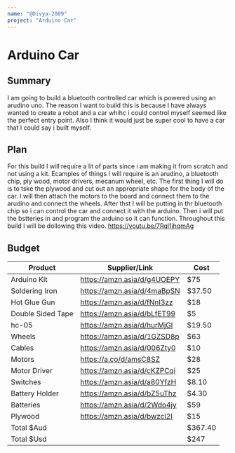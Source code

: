 ```yaml
---
name: "@Divya-2009"
project: "Arduino Car"
---
```


# Arduino Car

## Summary
I am going to build a bluetooth controlled car which is powered using an arudino uno. The reason I want to build this is because I have always wanted to create a robot and a car whihc i could control myself seemed like the perfect entry point. Also I think it would just be super cool to have a car that I could say i built myself.

## Plan

For this build I will require a lit of parts since i am making it from scratch and not using a kit. Ecamples of things I will require is an arudino, a bluetooth chip, ply wood, motor drivers, mecanum wheel, etc. The first thing I will do is to tske the plywood and cut out an appropriate shape for the body of the car. I will then attach the motors to the board and connect them to the arudino and connect the wheels. After thst I will be putting in thr bluetooth chip so i can control the car and connect it with the arduino. Then i will put the bstteries in and program the arduino so it can function. Throughout this build I will be dollowing this video.
https://youtu.be/7Rql1jhqmAg

## Budget
| Product         | Supplier/Link                         | Cost   |
| --------------- | ------------------------------------- | ------ |
| Arduino Kit | https://amzn.asia/d/g4UOEPY  | $75  |
| Soldering Iron | https://amzn.asia/d/4maBpSN   | $37.50 |
| Hot Glue Gun | https://amzn.asia/d/fNnI3zz | $18  |
| Double Sided Tape | https://amzn.asia/d/bLfET99  | $5  |
| hc-05 | https://amzn.asia/d/hurMjGl  | $19.50 |
| Wheels | https://amzn.asia/d/1GZSD8p  | $63  |
| Cables | https://amzn.asia/d/006Zty0 | $10  |
| Motors | https://a.co/d/amsC8SZ  | $28 |
| Motor Driver | https://amzn.asia/d/cKZPCqi | $25  |
| Switches | https://amzn.asia/d/a80YfzH  | $8.10  |
| Battery Holder | https://amzn.asia/d/bZ5uThz  | $4.30  |
| Batteries | https://amzn.asia/d/2Wdo4jy  | $59 |
| Plywood | https://amzn.asia/d/bwzcl2I | $15  |
| Total       $Aud    |                                       | $367.40 |
| Total       $Usd    |                                       | $247 |
